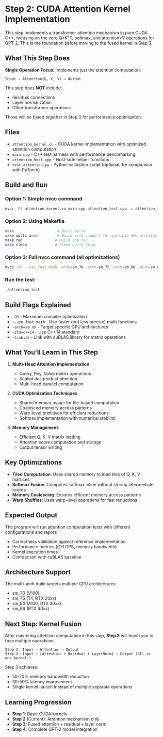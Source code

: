 # Step 2: CUDA Attention Kernel Implementation

This step implements a transformer attention mechanism in pure CUDA C++, focusing on the core Q×K^T, softmax, and attention×V operations for GPT-2. This is the foundation before moving to the fused kernel in Step 3.

## What This Step Does

**Single Operation Focus**: Implements just the attention computation:
```
Input → Attention(Q, K, V) → Output
```

This step does **NOT** include:
- Residual connections
- Layer normalization  
- Other transformer operations

Those will be fused together in Step 3 for performance optimization.

## Files

- `attention_kernel.cu` - CUDA kernel implementation with optimized attention computation
- `main.cpp` - C++ test harness with performance benchmarking
- `attention_host.cpp` - Host-side helper functions
- `test_attention.py` - Python validation script (optional, for comparison with PyTorch)

## Build and Run

### Option 1: Simple nvcc command
```bash
nvcc -O3 attention_kernel.cu main.cpp attention_host.cpp -o attention_test -lcublas
```

### Option 2: Using Makefile
```bash
make                    # Basic build
make multi-arch         # Build with support for multiple GPU architectures
make run               # Build and run
make clean             # Clean build files
```

### Option 3: Full nvcc command (all optimizations)
```bash
nvcc -O3 --use_fast_math -arch=sm_70 -arch=sm_75 -arch=sm_80 -arch=sm_86 -std=c++14 -lcublas attention_kernel.cu main.cpp attention_host.cpp -o attention_test
```

### Run the test:
```bash
./attention_test
```

## Build Flags Explained

- `-O3` - Maximum compiler optimization
- `--use_fast_math` - Use faster (but less precise) math functions
- `-arch=sm_XX` - Target specific GPU architectures
- `-std=c++14` - Use C++14 standard
- `-lcublas` - Link with cuBLAS library for matrix operations

## What You'll Learn in This Step

1. **Multi-Head Attention Implementation**: 
   - Query, Key, Value matrix operations
   - Scaled dot-product attention
   - Multi-head parallel computation

2. **CUDA Optimization Techniques**:
   - Shared memory usage for tile-based computation
   - Coalesced memory access patterns
   - Warp-level primitives for efficient reductions
   - Softmax implementation with numerical stability

3. **Memory Management**:
   - Efficient Q, K, V matrix loading
   - Attention score computation and storage
   - Output tensor writing

## Key Optimizations

- **Tiled Computation**: Uses shared memory to load tiles of Q, K, V matrices
- **Softmax Fusion**: Computes softmax inline without storing intermediate scores
- **Memory Coalescing**: Ensures efficient memory access patterns
- **Warp Shuffles**: Uses warp-level operations for fast reductions

## Expected Output

The program will run attention computation tests with different configurations and report:
- Correctness validation against reference implementation
- Performance metrics (GFLOPS, memory bandwidth)
- Kernel execution times
- Comparison with cuBLAS baseline

## Architecture Support

The multi-arch build targets multiple GPU architectures:
- sm_70 (V100)
- sm_75 (T4, RTX 20xx)
- sm_80 (A100, RTX 30xx)
- sm_86 (RTX 40xx)

## Next Step: Kernel Fusion

After mastering attention computation in this step, **Step 3** will teach you to fuse multiple operations:

```
Step 2: Input → Attention → Output
Step 3: Input → [Attention + Residual + LayerNorm] → Output (all in one kernel!)
```

Step 3 achieves:
- 50-70% memory bandwidth reduction
- 30-50% latency improvement
- Single kernel launch instead of multiple separate operations

## Learning Progression

- **Step 1**: Basic CUDA kernels
- **Step 2** (Current): Attention mechanism only
- **Step 3**: Fused attention + residual + layer norm
- **Step 4**: Complete GPT-2 model integration
